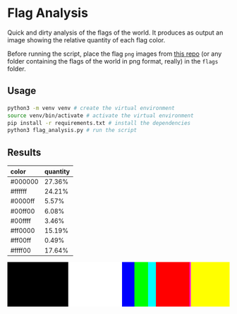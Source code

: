 # Flag Analysis

Quick and dirty analysis of the flags of the world.
It produces as output an image showing the relative quantity of each flag color.

Before running the script, place the flag `png` images from [this repo](https://github.com/hampusborgos/country-flags) (or any folder containing the flags of the world in png format, really) in the `flags` folder.

## Usage

```bash
python3 -m venv venv # create the virtual environment
source venv/bin/activate # activate the virtual environment
pip install -r requirements.txt # install the dependencies
python3 flag_analysis.py # run the script
```

## Results

| color   | quantity |
| :------ | :------- |
| #000000 | 27.36%   |
| #ffffff | 24.21%   |
| #0000ff | 5.57%    |
| #00ff00 | 6.08%    |
| #00ffff | 3.46%    |
| #ff0000 | 15.19%   |
| #ff00ff | 0.49%    |
| #ffff00 | 17.64%   |

![flag_analysis](out.png)
